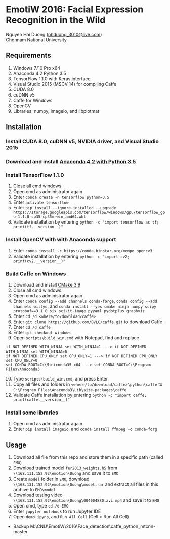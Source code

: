 # EmotiW 2016: Facial Expression Recognition in the Wild
Nguyen Hai Duong (nhduong_3010@live.com)  
Chonnam National University

## Requirements
1. Windows 7/10 Pro x64
2. Anaconda 4.2 Python 3.5
3. TensorFlow 1.1.0 with Keras interface
4. Visual Studio 2015 (MSCV 14) for compiling Caffe
5. CUDA 8.0
6. cuDNN v5
7. Caffe for Windows
8. OpenCV
9. Libraries: numpy, imageio, and libplotmat
## Installation
### Install CUDA 8.0, cuDNN v5, NVIDIA driver, and Visual Studio 2015
### Download and install [Anaconda 4.2 with Python 3.5](https://repo.continuum.io/archive/Anaconda3-4.2.0-Windows-x86_64.exe)
### Install TensorFlow 1.1.0
1. Close all cmd windows
2. Open cmd as administrator again
3. Enter `conda create -n tensorflow python=3.5`
4. Enter `activate tensorflow`
5. Enter `pip install --ignore-installed --upgrade https://storage.googleapis.com/tensorflow/windows/gpu/tensorflow_gpu-1.1.0-cp35-cp35m-win_amd64.whl`
6. Validate installation by entering `python -c "import tensorflow as tf; print(tf.__version__)"`
### Install OpenCV with with Anaconda support
1. Enter `conda install -c https://conda.binstar.org/menpo opencv3`
2. Validate installation by entering `python -c "import cv2; print(cv2.__version__)"`
### Build Caffe on Windows
1. Download and install [CMake 3.9](https://cmake.org/files/v3.9/cmake-3.9.0-rc5-win64-x64.msi)
2. Close all cmd windows
3. Open cmd as administrator again
4. Enter `conda config --add channels conda-forge`, `conda config --add channels willyd`, and `conda install --yes cmake ninja numpy scipy protobuf==3.1.0 six scikit-image pyyaml pydotplus graphviz`
5. Enter `cd /d <where/to/download/caffe>`
6. Enter `git clone https://github.com/BVLC/caffe.git` to download Caffe
7. Enter `cd /d caffe`
8. Enter `git checkout windows`
9. Open `scripts\build_win.cmd` with Notepad, find and replace
```
if NOT DEFINED WITH_NINJA set WITH_NINJA=1 ---> if NOT DEFINED WITH_NINJA set WITH_NINJA=0
if NOT DEFINED CPU_ONLY set CPU_ONLY=1 ---> if NOT DEFINED CPU_ONLY set CPU_ONLY=0
set CONDA_ROOT=C:\Miniconda35-x64 ---> set CONDA_ROOT=C:\Program Files\Anaconda3
```
10. Type `scripts\build_win.cmd`, and press Enter
11. Copy all files and folders in `<where/to/download/caffe>\python\caffe` to `C:\Program Files\Anaconda3\Lib\site-packages\caffe`
12. Validate Caffe installation by entering `python -c "import caffe; print(caffe.__version__)"`
### Install some libraries
1. Open cmd as administrator again
2. Enter `pip install imageio`, and `conda install ffmpeg -c conda-forg`
## Usage
1. Download all file from this repo and store them in a specific path (called `EMO`)
2. Download trained model `fer2013_weights.h5` from `\\168.131.152.92\emotion\Duong` and save it to `EMO`
3. Create `model` folder in `EMO`, download `\\168.131.152.92\emotion\Duong\model.rar` and extract all files in this archive to `EMO\model`
4. Download testing video `\\168.131.152.92\emotion\Duong\004004880.avi.mp4` and save it to `EMO`
5. Open cmd, type `cd /d EMO`
6. Enter `jupyter notebook` to run Jupyter IDE
7. Open `demo.ipynb`, and `Run All Cell` (Cell > Run All Cell)

* Backup M:\CNU\EmotiW\2016\Face_detection\caffe_python_mtcnn-master